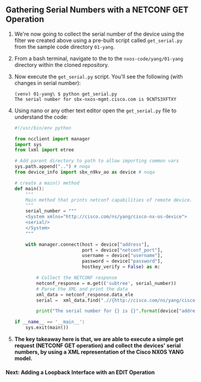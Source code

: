 ## Gathering Serial Numbers with a NETCONF GET Operation

1. We're now going to collect the serial number of the device using the filter we created above using a pre-built script called `get_serial.py` from the sample code directory `01-yang`.  
1. From a bash terminal, navigate to the to the `nxos-code/yang/01-yang` directory within the cloned repository.
1. Now execute the `get_serial.py` script.  You'll see the following (with changes in serial number):

    ```
    (venv) 01-yang\ $ python get_serial.py
    The serial number for sbx-nxos-mgmt.cisco.com is 9CNTS3XFTXY
    ```

1. Using nano or any other text editor open the `get_serial.py` file to understand the code:

    ```python
    #!/usr/bin/env python
    
    from ncclient import manager
    import sys
    from lxml import etree
    
    # Add parent directory to path to allow importing common vars
    sys.path.append("..") # noqa
    from device_info import sbx_n9kv_ao as device # noqa
    
    # create a main() method
    def main():
        """
        Main method that prints netconf capabilities of remote device.
        """
        serial_number = """
        <System xmlns="http://cisco.com/ns/yang/cisco-nx-os-device">
        <serial/>
        </System>
        """
    
        with manager.connect(host = device["address"],
                             port = device["netconf_port"],
                             username = device["username"],
                             password = device["password"],
                             hostkey_verify = False) as m:
    
            # Collect the NETCONF response
            netconf_response = m.get(('subtree', serial_number))
            # Parse the XML and print the data
            xml_data = netconf_response.data_ele
            serial =  xml_data.find(".//{http://cisco.com/ns/yang/cisco-nx-os-device}serial").text
    
            print("The serial number for {} is {}".format(device["address"], serial))
    
    if __name__ == '__main__':
        sys.exit(main())
    ```


1. **The key takeaway here is that, we are able to execute a simple get request (NETCONF GET operation) and collect the devices' serial numbers, by using a XML representation of the Cisco NXOS YANG model.**

#### Next: Adding a Loopback Interface with an EDIT Operation